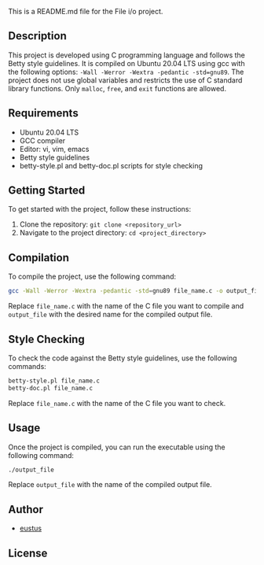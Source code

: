 

This is a README.md file for the File i/o project.

## Description

This project is developed using C programming language and follows the Betty style guidelines. It is compiled on Ubuntu 20.04 LTS using gcc with the following options: `-Wall -Werror -Wextra -pedantic -std=gnu89`. The project does not use global variables and restricts the use of C standard library functions. Only `malloc`, `free`, and `exit` functions are allowed.

## Requirements

- Ubuntu 20.04 LTS
- GCC compiler
- Editor: vi, vim, emacs
- Betty style guidelines
- betty-style.pl and betty-doc.pl scripts for style checking

## Getting Started

To get started with the project, follow these instructions:

1. Clone the repository: `git clone <repository_url>`
2. Navigate to the project directory: `cd <project_directory>`

## Compilation

To compile the project, use the following command:

```bash
gcc -Wall -Werror -Wextra -pedantic -std=gnu89 file_name.c -o output_file
```

Replace `file_name.c` with the name of the C file you want to compile and `output_file` with the desired name for the compiled output file.

## Style Checking

To check the code against the Betty style guidelines, use the following commands:

```bash
betty-style.pl file_name.c
betty-doc.pl file_name.c
```

Replace `file_name.c` with the name of the C file you want to check.

## Usage

Once the project is compiled, you can run the executable using the following command:

```bash
./output_file
```

Replace `output_file` with the name of the compiled output file.

## Author

- [eustus](https://github.com/eustusmurea)

## License


